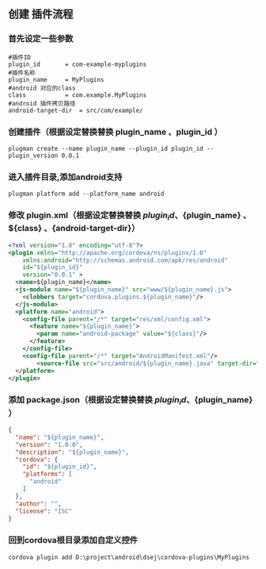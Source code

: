 ## 创建 插件流程

### 首先设定一些参数
``` batch
#插件ID
plugin_id		= com-example-myplugins
#插件名称
plugin_name		= MyPlugins
#android 对应的class
class 			= com.example.MyPlugins
#android 插件拷贝路径
android-target-dir 	= src/com/example/
```

### 创建插件（根据设定替换替换 plugin_name 、plugin_id ）
```
plugman create --name plugin_name --plugin_id plugin_id --plugin_version 0.0.1
```

### 进入插件目录,添加android支持
```
plugman platform add --platform_name android
```

### 修改 plugin.xml（根据设定替换替换 ${plugin_id}、${plugin_name} 、${class} 、{android-target-dir}）
``` xml
<?xml version="1.0" encoding="utf-8"?>
<plugin	xmlns="http://apache.org/cordova/ns/plugins/1.0" 
	xmlns:android="http://schemas.android.com/apk/res/android" 
	id="${plugin_id}" 
	version="0.0.1"	>  
  <name>${plugin_name}</name>  
  <js-module name="${plugin_name}" src="www/${plugin_name}.js"> 
    <clobbers target="cordova.plugins.${plugin_name}"/> 
  </js-module>
  <platform name="android">
    <config-file parent="/*" target="res/xml/config.xml">
      <feature name="${plugin_name}">
        <param name="android-package" value="${class}"/>
      </feature>
    </config-file>
    <config-file parent="/*" target="AndroidManifest.xml"/>
        <source-file src="src/android/${plugin_name}.java" target-dir="${android-target-dir}" />
  </platform> 
</plugin>
```

### 添加 package.json（根据设定替换替换 ${plugin_id}、${plugin_name} ）
``` json 
{
  "name": "${plugin_name}",
  "version": "1.0.0",
  "description": "${plugin_name}",
  "cordova": {
    "id": "${plugin_id}",
    "platforms": [
      "android"
    ]
  },
  "author": "",
  "license": "ISC"
}
```

### 回到cordova根目录添加自定义控件
```
cordova plugin add D:\project\android\dsej\cordova-plugins\MyPlugins
```

